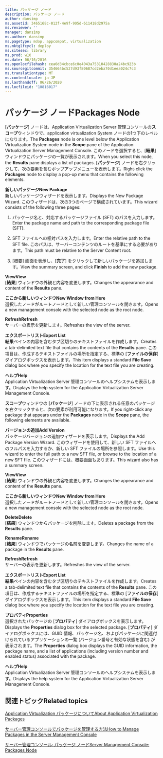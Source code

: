 ```yaml
---
title: パッケージ ノード
description: パッケージ ノード
author: dansimp
ms.assetid: 3465168c-012f-4e9f-905d-611418d2975a
ms.reviewer: ''
manager: dansimp
ms.author: dansimp
ms.pagetype: mdop, appcompat, virtualization
ms.mktglfcycl: deploy
ms.sitesec: library
ms.prod: w10
ms.date: 06/16/2016
ms.openlocfilehash: cea6d34cbce6c0e4043a75310428830a24bc923b
ms.sourcegitcommit: 354664bc527d93f80687cd2eba70d1eea024c7c3
ms.translationtype: MT
ms.contentlocale: ja-JP
ms.lasthandoff: 06/26/2020
ms.locfileid: "10816017"
---
```

# <span data-ttu-id="b5673-103">パッケージ ノード</span><span class="sxs-lookup"><span data-stu-id="b5673-103">Packages Node</span></span>


<span data-ttu-id="b5673-104">[**パッケージ**] ノードは、Application Virtualization Server 管理コンソールの**スコープ**ウィンドウで、application virtualization System ノードの1つ下のレベルになります。</span><span class="sxs-lookup"><span data-stu-id="b5673-104">The **Packages** node is one level below the Application Virtualization System node in the **Scope** pane of the Application Virtualization Server Management Console.</span></span> <span data-ttu-id="b5673-105">このノードを選択すると、[**結果**] ウィンドウにパッケージの一覧が表示されます。</span><span class="sxs-lookup"><span data-stu-id="b5673-105">When you select this node, the **Results** pane displays a list of packages.</span></span> <span data-ttu-id="b5673-106">[**パッケージ**] ノードを右クリックして、次の要素を含むポップアップメニューを表示します。</span><span class="sxs-lookup"><span data-stu-id="b5673-106">Right-click the **Packages** node to display a pop-up menu that contains the following elements.</span></span>

<a href="" id="new-package"></a>**<span data-ttu-id="b5673-107">新しいパッケージ</span><span class="sxs-lookup"><span data-stu-id="b5673-107">New Package</span></span>**  
<span data-ttu-id="b5673-108">新しいパッケージウィザードを表示します。</span><span class="sxs-lookup"><span data-stu-id="b5673-108">Displays the New Package Wizard.</span></span> <span data-ttu-id="b5673-109">このウィザードは、次の3つのページで構成されています。</span><span class="sxs-lookup"><span data-stu-id="b5673-109">This wizard consists of the following three pages:</span></span>

1.  <span data-ttu-id="b5673-110">パッケージ名と、対応するパッケージファイル (SFT) のパスを入力します。</span><span class="sxs-lookup"><span data-stu-id="b5673-110">Enter the package name and path to the corresponding package file (SFT).</span></span>

2.  <span data-ttu-id="b5673-111">SFT ファイルへの相対パスを入力します。</span><span class="sxs-lookup"><span data-stu-id="b5673-111">Enter the relative path to the SFT file.</span></span> <span data-ttu-id="b5673-112">このパスは、サーバーコンテンツのルートを基準にする必要があります。</span><span class="sxs-lookup"><span data-stu-id="b5673-112">This path must be relative to the Server Content root.</span></span>

3.  <span data-ttu-id="b5673-113">[概要] 画面を表示し、[**完了**] をクリックして新しいパッケージを追加します。</span><span class="sxs-lookup"><span data-stu-id="b5673-113">View the summary screen, and click **Finish** to add the new package.</span></span>

<a href="" id="view"></a>**<span data-ttu-id="b5673-114">View</span><span class="sxs-lookup"><span data-stu-id="b5673-114">View</span></span>**  
<span data-ttu-id="b5673-115">[**結果**] ウィンドウの外観と内容を変更します。</span><span class="sxs-lookup"><span data-stu-id="b5673-115">Changes the appearance and content of the **Results** pane.</span></span>

<a href="" id="new-window-from-here"></a>**<span data-ttu-id="b5673-116">ここから新しいウィンドウ</span><span class="sxs-lookup"><span data-stu-id="b5673-116">New Window from Here</span></span>**  
<span data-ttu-id="b5673-117">選択したノードがルートノードとして新しい管理コンソールを開きます。</span><span class="sxs-lookup"><span data-stu-id="b5673-117">Opens a new management console with the selected node as the root node.</span></span>

<a href="" id="refresh"></a>**<span data-ttu-id="b5673-118">Refresh</span><span class="sxs-lookup"><span data-stu-id="b5673-118">Refresh</span></span>**  
<span data-ttu-id="b5673-119">サーバーの表示を更新します。</span><span class="sxs-lookup"><span data-stu-id="b5673-119">Refreshes the view of the server.</span></span>

<a href="" id="export-list"></a>**<span data-ttu-id="b5673-120">エクスポートリスト</span><span class="sxs-lookup"><span data-stu-id="b5673-120">Export List</span></span>**  
<span data-ttu-id="b5673-121">**結果**ペインの内容を含むタブ区切りのテキストファイルを作成します。</span><span class="sxs-lookup"><span data-stu-id="b5673-121">Creates a tab-delimited text file that contains the contents of the **Results** pane.</span></span> <span data-ttu-id="b5673-122">この項目は、作成するテキストファイルの場所を指定する、標準の [**ファイルの保存**] ダイアログボックスを表示します。</span><span class="sxs-lookup"><span data-stu-id="b5673-122">This item displays a standard **File Save** dialog box where you specify the location for the text file you are creating.</span></span>

<a href="" id="help"></a>**<span data-ttu-id="b5673-123">ヘルプ</span><span class="sxs-lookup"><span data-stu-id="b5673-123">Help</span></span>**  
<span data-ttu-id="b5673-124">Application Virtualization Server 管理コンソールのヘルプシステムを表示します。</span><span class="sxs-lookup"><span data-stu-id="b5673-124">Displays the help system for the Application Virtualization Server Management Console.</span></span>

<span data-ttu-id="b5673-125">**スコープ**ウィンドウの [**パッケージ**] ノードの下に表示される任意のパッケージを右クリックすると、次の要素が利用可能になります。</span><span class="sxs-lookup"><span data-stu-id="b5673-125">If you right-click any package that appears under the **Packages** node in the **Scope** pane, the following elements are available.</span></span>

<a href="" id="add-version"></a>**<span data-ttu-id="b5673-126">バージョンの追加</span><span class="sxs-lookup"><span data-stu-id="b5673-126">Add Version</span></span>**  
<span data-ttu-id="b5673-127">パッケージバージョンの追加ウィザードを表示します。</span><span class="sxs-lookup"><span data-stu-id="b5673-127">Displays the Add Package Version Wizard.</span></span> <span data-ttu-id="b5673-128">このウィザードを使用して、新しい SFT ファイルへのフルパスを入力するか、新しい SFT ファイルの場所を参照します。</span><span class="sxs-lookup"><span data-stu-id="b5673-128">Use this wizard to enter the full path to a new SFT file, or browse to the location of a new SFT file.</span></span> <span data-ttu-id="b5673-129">このウィザードには、概要画面もあります。</span><span class="sxs-lookup"><span data-stu-id="b5673-129">This wizard also has a summary screen.</span></span>

<a href="" id="view"></a>**<span data-ttu-id="b5673-130">View</span><span class="sxs-lookup"><span data-stu-id="b5673-130">View</span></span>**  
<span data-ttu-id="b5673-131">[**結果**] ウィンドウの外観と内容を変更します。</span><span class="sxs-lookup"><span data-stu-id="b5673-131">Changes the appearance and content of the **Results** pane.</span></span>

<a href="" id="new-window-from-here"></a>**<span data-ttu-id="b5673-132">ここから新しいウィンドウ</span><span class="sxs-lookup"><span data-stu-id="b5673-132">New Window from Here</span></span>**  
<span data-ttu-id="b5673-133">選択したノードがルートノードとして新しい管理コンソールを開きます。</span><span class="sxs-lookup"><span data-stu-id="b5673-133">Opens a new management console with the selected node as the root node.</span></span>

<a href="" id="delete"></a>**<span data-ttu-id="b5673-134">Delete</span><span class="sxs-lookup"><span data-stu-id="b5673-134">Delete</span></span>**  
<span data-ttu-id="b5673-135">[**結果**] ウィンドウからパッケージを削除します。</span><span class="sxs-lookup"><span data-stu-id="b5673-135">Deletes a package from the **Results** pane.</span></span>

<a href="" id="rename"></a>**<span data-ttu-id="b5673-136">Rename</span><span class="sxs-lookup"><span data-stu-id="b5673-136">Rename</span></span>**  
<span data-ttu-id="b5673-137">[**結果**] ウィンドウでパッケージの名前を変更します。</span><span class="sxs-lookup"><span data-stu-id="b5673-137">Changes the name of a package in the **Results** pane.</span></span>

<a href="" id="refresh"></a>**<span data-ttu-id="b5673-138">Refresh</span><span class="sxs-lookup"><span data-stu-id="b5673-138">Refresh</span></span>**  
<span data-ttu-id="b5673-139">サーバーの表示を更新します。</span><span class="sxs-lookup"><span data-stu-id="b5673-139">Refreshes the view of the server.</span></span>

<a href="" id="export-list"></a>**<span data-ttu-id="b5673-140">エクスポートリスト</span><span class="sxs-lookup"><span data-stu-id="b5673-140">Export List</span></span>**  
<span data-ttu-id="b5673-141">**結果**ペインの内容を含むタブ区切りのテキストファイルを作成します。</span><span class="sxs-lookup"><span data-stu-id="b5673-141">Creates a tab-delimited text file that contains the contents of the **Results** pane.</span></span> <span data-ttu-id="b5673-142">この項目は、作成するテキストファイルの場所を指定する、標準の [**ファイルの保存**] ダイアログボックスを表示します。</span><span class="sxs-lookup"><span data-stu-id="b5673-142">This item displays a standard **File Save** dialog box where you specify the location for the text file you are creating.</span></span>

<a href="" id="properties"></a>**<span data-ttu-id="b5673-143">プロパティ</span><span class="sxs-lookup"><span data-stu-id="b5673-143">Properties</span></span>**  
<span data-ttu-id="b5673-144">選択されたパッケージの [**プロパティ**] ダイアログボックスを表示します。</span><span class="sxs-lookup"><span data-stu-id="b5673-144">Displays the **Properties** dialog box for the selected package.</span></span> <span data-ttu-id="b5673-145">[**プロパティ**] ダイアログボックスには、GUID 情報、パッケージ名、およびパッケージに関連付けられているアプリケーションの一覧 (バージョン番号と有効な状態を含む) が表示されます。</span><span class="sxs-lookup"><span data-stu-id="b5673-145">The **Properties** dialog box displays the GUID information, the package name, and a list of applications (including version number and enabled status) associated with the package.</span></span>

<a href="" id="help"></a>**<span data-ttu-id="b5673-146">ヘルプ</span><span class="sxs-lookup"><span data-stu-id="b5673-146">Help</span></span>**  
<span data-ttu-id="b5673-147">Application Virtualization Server 管理コンソールのヘルプシステムを表示します。</span><span class="sxs-lookup"><span data-stu-id="b5673-147">Displays the help system for the Application Virtualization Server Management Console.</span></span>

## <span data-ttu-id="b5673-148">関連トピック</span><span class="sxs-lookup"><span data-stu-id="b5673-148">Related topics</span></span>


[<span data-ttu-id="b5673-149">Application Virtualization パッケージについて</span><span class="sxs-lookup"><span data-stu-id="b5673-149">About Application Virtualization Packages</span></span>](about-application-virtualization-packages.md)

[<span data-ttu-id="b5673-150">サーバー管理コンソールでパッケージを管理する方法</span><span class="sxs-lookup"><span data-stu-id="b5673-150">How to Manage Packages in the Server Management Console</span></span>](how-to-manage-packages-in-the-server-management-console.md)

[<span data-ttu-id="b5673-151">サーバー管理コンソール: パッケージ ノード</span><span class="sxs-lookup"><span data-stu-id="b5673-151">Server Management Console: Packages Node</span></span>](server-management-console-packages-node.md)

 

 





